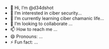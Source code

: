 - 👋 Hi, I’m @d34dshot
- 👀 I’m interested in ciber security...
- 🌱 I’m currently learning ciber chamanic life...
- 💞️ I’m looking to collaborate  ...
- 📫 How to reach me ...
- 😄 Pronouns: ...
- ⚡ Fun fact: ...

<!---
d34dshot/d34dshot is a ✨ special ✨ repository because its `README.md` (this file) appears on your GitHub profile.
You can click the Preview link to take a look at your changes.
--->
